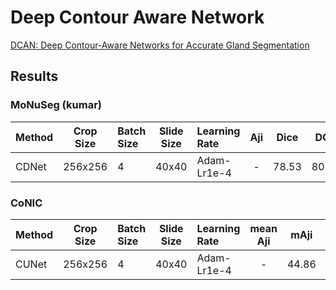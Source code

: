 # Deep Contour Aware Network

[DCAN: Deep Contour-Aware Networks for Accurate Gland Segmentation](https://openaccess.thecvf.com/content_cvpr_2016/papers/Chen_DCAN_Deep_Contour-Aware_CVPR_2016_paper.pdf)

## Results

### MoNuSeg (kumar)

| Method | Crop Size | Batch Size | Slide Size | Learning Rate | Aji   | Dice  | DQ    | SQ    | PQ    |
| :--    | :--:      | :--        | :--:       | :--           | :-:   | :--:  | :--:  | :--:  | :--:  |
| CDNet  | 256x256   | 4          | 40x40      | Adam-Lr1e-4   | - | 78.53 | 80.1  | 79.56 | 63.73 |

### CoNIC

| Method | Crop Size | Batch Size | Slide Size | Learning Rate | mean Aji | mAji   | mDice  | mDQ   | mSQ   | mPQ   |
| :--    | :--:      | :--        | :--:       | :--           | :-:      | :--:   | :--:   | :--:  | :--:  | :--:  |
| CUNet  | 256x256   | 4          | 40x40      | Adam-Lr1e-4   | -    | 44.86  | 62.59  | 61.65 | 73.14 | 45.13 |
